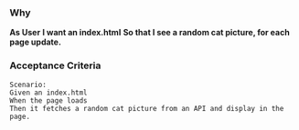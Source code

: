 
### Why


**As User**
**I want an index.html**
**So that I see a random cat picture, for each page update.**

### Acceptance Criteria

```gherkin
Scenario:
Given an index.html
When the page loads
Then it fetches a random cat picture from an API and display in the page.
```